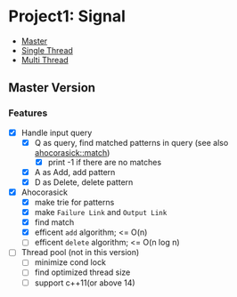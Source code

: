 # Project1: Signal

- [Master](https://github.com/jiunbae/ITE4065/tree/master/project1)
- [Single Thread](https://github.com/jiunbae/ITE4065/tree/single/project1)
- [Multi Thread](https://github.com/jiunbae/ITE4065/tree/multi/project1)

## Master Version

### Features

- [x] Handle input query
    - [x] Q as query, find matched patterns in query (see also [ahocorasick::match]())
        - [x] print -1 if there are no matches
    - [x] A as Add, add pattern
    - [x] D as Delete, delete pattern

- [x] Ahocorasick
    - [x] make trie for patterns
    - [x] make `Failure Link` and `Output Link`
    - [x] find match
    - [x] efficent `add` algorithm; <= O(n)
    - [ ] efficent `delete` algorithm; <= O(n log n)

- [ ] Thread pool (not in this version)
    - [ ] minimize cond lock
    - [ ] find optimized thread size
    - [ ] support c++11(or above 14)
